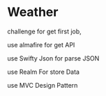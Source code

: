 # Weather
challenge for get first job,

use almafire for get API

use Swifty Json for parse JSON

use Realm For store Data

use MVC Design Pattern
